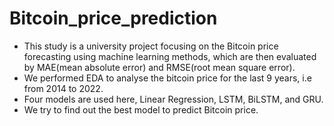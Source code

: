 # Bitcoin_price_prediction
- This study is a university project focusing on the Bitcoin price forecasting using machine learning methods, which are then evaluated by MAE(mean absolute error) and RMSE(root mean square error).
- We performed EDA to analyse the bitcoin price for the last 9 years, i.e from 2014 to 2022.
- Four models are used here, Linear Regression, LSTM, BiLSTM, and GRU.
- We try to find out the best model to predict Bitcoin price.
